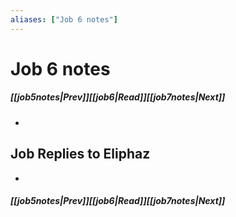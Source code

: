 ```yaml
---
aliases: ["Job 6 notes"]
---
```

# Job 6 notes
##### <span class=arrow-left></span>[[job5notes|Prev]]<span class=navigation-separator></span>[[job6|Read]]<span class=navigation-separator></span>[[job7notes|Next]]<span class=arrow-right></span>
- 
## Job Replies to Eliphaz
- 
##### <span class=arrow-left></span>[[job5notes|Prev]]<span class=navigation-separator></span>[[job6|Read]]<span class=navigation-separator></span>[[job7notes|Next]]<span class=arrow-right></span>